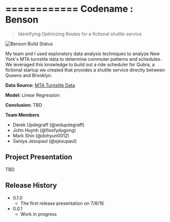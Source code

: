 ============
Codename : Benson
============

> Identifying Optimizing Routes for a fictional shuttle service

![Benson Build Status][buildstatus-url]

My team and I used exploratory data analysis techniques to analyze New York's MTA turnstile data to determine commuter patterns and schedules. We leveraged this knowledge to build out a ride scheduler for Qubra, a fictional startup we created that provides a shuttle service directly between Queens and Brooklyn.

**Data Source:** [MTA Turnstile Data](wwww.google.com)

**Model:** Linear Regression

**Conclusion:** TBD


**Team Members**
* Derek Updegraff (@wdupdegraff)
* John Huynh (@floofydugong)
* Mark Shin (@dohyun0012)
* Saniya Jesupaul (@sjesupaul)

## Project Presentation

TBD

## Release History

* 0.1.0
    * The first release presentation on 7/8/16
* 0.0.1
    * Work in progress

[buildstatus-url]: https://img.shields.io/badge/build-updating-yellow.svg